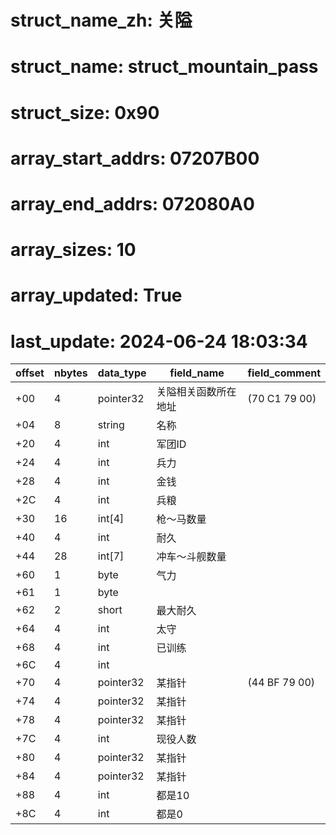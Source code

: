 # struct_name_zh: 关隘
# struct_name: struct_mountain_pass
# struct_size: 0x90
# array_start_addrs: 07207B00
# array_end_addrs: 072080A0
# array_sizes: 10
# array_updated: True
# last_update: 2024-06-24 18:03:34

| offset | nbytes | data_type | field_name           | field_comment |
| ------ | ------ | --------- | -------------------- | ------------- |
| +00    | 4      | pointer32 | 关隘相关函数所在地址 | (70 C1 79 00) |
| +04    | 8      | string    | 名称                 |               |
| +20    | 4      | int       | 军团ID               |               |
| +24    | 4      | int       | 兵力                 |               |
| +28    | 4      | int       | 金钱                 |               |
| +2C    | 4      | int       | 兵粮                 |               |
| +30    | 16     | int[4]    | 枪～马数量           |               |
| +40    | 4      | int       | 耐久                 |               |
| +44    | 28     | int[7]    | 冲车～斗舰数量       |               |
| +60    | 1      | byte      | 气力                 |               |
| +61    | 1      | byte      |                      |               |
| +62    | 2      | short     | 最大耐久             |               |
| +64    | 4      | int       | 太守                 |               |
| +68    | 4      | int       | 已训练               |               |
| +6C    | 4      | int       |                      |               |
| +70    | 4      | pointer32 | 某指针               | (44 BF 79 00) |
| +74    | 4      | pointer32 | 某指针               |               |
| +78    | 4      | pointer32 | 某指针               |               |
| +7C    | 4      | int       | 现役人数             |               |
| +80    | 4      | pointer32 | 某指针               |               |
| +84    | 4      | pointer32 | 某指针               |               |
| +88    | 4      | int       | 都是10               |               |
| +8C    | 4      | int       | 都是0                |               |
